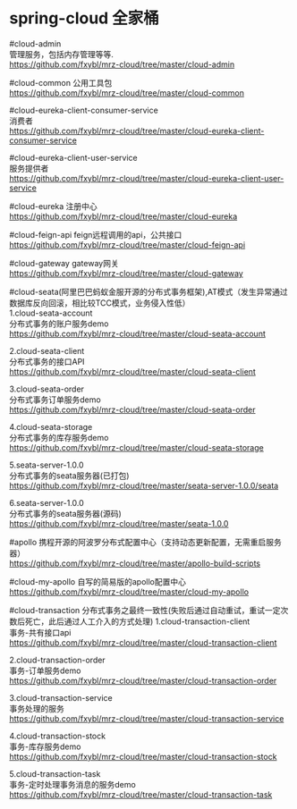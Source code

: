 # spring-cloud 全家桶

#cloud-admin  
管理服务，包括内存管理等等.   
https://github.com/fxybl/mrz-cloud/tree/master/cloud-admin   

#cloud-common
公用工具包   
https://github.com/fxybl/mrz-cloud/tree/master/cloud-common   

#cloud-eureka-client-consumer-service  
消费者  
https://github.com/fxybl/mrz-cloud/tree/master/cloud-eureka-client-consumer-service 

#cloud-eureka-client-user-service  
服务提供者  
https://github.com/fxybl/mrz-cloud/tree/master/cloud-eureka-client-user-service   

#cloud-eureka
注册中心   
https://github.com/fxybl/mrz-cloud/tree/master/cloud-eureka   

#cloud-feign-api
feign远程调用的api，公共接口  
https://github.com/fxybl/mrz-cloud/tree/master/cloud-feign-api   

#cloud-gateway
gateway网关  
https://github.com/fxybl/mrz-cloud/tree/master/cloud-gateway   


#cloud-seata(阿里巴巴蚂蚁金服开源的分布式事务框架),AT模式（发生异常通过数据库反向回滚，相比较TCC模式，业务侵入性低）  
1.cloud-seata-account  
分布式事务的账户服务demo  
https://github.com/fxybl/mrz-cloud/tree/master/cloud-seata-account   

2.cloud-seata-client  
分布式事务的接口API  
https://github.com/fxybl/mrz-cloud/tree/master/cloud-seata-client    

3.cloud-seata-order  
分布式事务订单服务demo   
https://github.com/fxybl/mrz-cloud/tree/master/cloud-seata-order   

4.cloud-seata-storage  
分布式事务的库存服务demo  
https://github.com/fxybl/mrz-cloud/tree/master/cloud-seata-storage   

5.seata-server-1.0.0  
分布式事务的seata服务器(已打包)  
https://github.com/fxybl/mrz-cloud/tree/master/seata-server-1.0.0/seata  

6.seata-server-1.0.0  
分布式事务的seata服务器(源码)  
https://github.com/fxybl/mrz-cloud/tree/master/seata-1.0.0  

#apollo
携程开源的阿波罗分布式配置中心（支持动态更新配置，无需重启服务器）  
https://github.com/fxybl/mrz-cloud/tree/master/apollo-build-scripts  

#cloud-my-apollo 
自写的简易版的apollo配置中心    
https://github.com/fxybl/mrz-cloud/tree/master/cloud-my-apollo      

#cloud-transaction 分布式事务之最终一致性(失败后通过自动重试，重试一定次数后死亡，此后通过人工介入的方式处理)
1.cloud-transaction-client  
事务-共有接口api   
https://github.com/fxybl/mrz-cloud/tree/master/cloud-transaction-client   

2.cloud-transaction-order  
事务-订单服务demo   
https://github.com/fxybl/mrz-cloud/tree/master/cloud-transaction-order   

3.cloud-transaction-service  
事务处理的服务  
https://github.com/fxybl/mrz-cloud/tree/master/cloud-transaction-service   

4.cloud-transaction-stock  
事务-库存服务demo   
https://github.com/fxybl/mrz-cloud/tree/master/cloud-transaction-stock   

5.cloud-transaction-task  
事务-定时处理事务消息的服务demo   
https://github.com/fxybl/mrz-cloud/tree/master/cloud-transaction-task   







